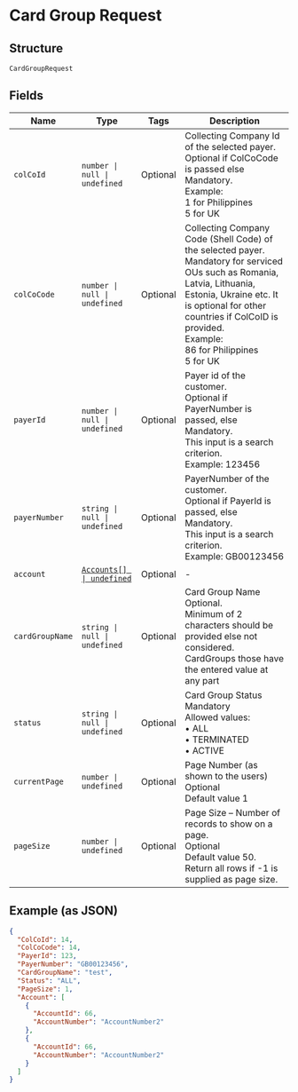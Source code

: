 
# Card Group Request

## Structure

`CardGroupRequest`

## Fields

| Name | Type | Tags | Description |
|  --- | --- | --- | --- |
| `colCoId` | `number \| null \| undefined` | Optional | Collecting Company Id of the selected payer.<br>Optional if ColCoCode is passed else Mandatory.<br>Example:<br>1 for Philippines<br>5 for UK |
| `colCoCode` | `number \| null \| undefined` | Optional | Collecting Company Code (Shell Code) of the selected payer.<br>Mandatory for serviced OUs such as Romania, Latvia, Lithuania, Estonia, Ukraine etc. It is optional for other countries if ColCoID is provided.<br>Example:<br>86 for Philippines<br>5 for UK |
| `payerId` | `number \| null \| undefined` | Optional | Payer id of the customer.<br>Optional if PayerNumber is passed, else Mandatory.<br>This input is a search criterion.<br>Example: 123456 |
| `payerNumber` | `string \| null \| undefined` | Optional | PayerNumber of the customer.<br>Optional if PayerId is passed, else Mandatory.<br>This input is a search criterion.<br>Example: GB00123456 |
| `account` | [`Accounts[] \| undefined`](../../doc/models/accounts.md) | Optional | - |
| `cardGroupName` | `string \| null \| undefined` | Optional | Card Group Name<br>Optional.<br>Minimum of 2 characters should be provided else not considered.<br>CardGroups those have the entered value at any part |
| `status` | `string \| null \| undefined` | Optional | Card Group Status<br>Mandatory<br>Allowed values:<br>•	ALL<br>•	TERMINATED<br>•	ACTIVE |
| `currentPage` | `number \| undefined` | Optional | Page Number (as shown to the users)<br>Optional<br>Default value 1 |
| `pageSize` | `number \| undefined` | Optional | Page Size – Number of records to show on a page.<br>Optional<br>Default value 50.<br>Return all rows if -1 is supplied as page size. |

## Example (as JSON)

```json
{
  "ColCoId": 14,
  "ColCoCode": 14,
  "PayerId": 123,
  "PayerNumber": "GB00123456",
  "CardGroupName": "test",
  "Status": "ALL",
  "PageSize": 1,
  "Account": [
    {
      "AccountId": 66,
      "AccountNumber": "AccountNumber2"
    },
    {
      "AccountId": 66,
      "AccountNumber": "AccountNumber2"
    }
  ]
}
```

